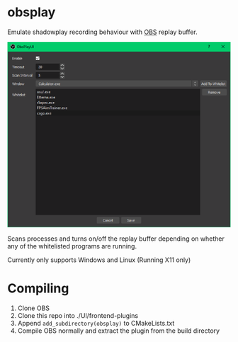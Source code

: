 # obsplay
Emulate shadowplay recording behaviour with [OBS](https://github.com/obsproject/obs-studio) replay buffer.

![](images/ui.png)


Scans processes and turns on/off the replay buffer depending on whether any of the whitelisted programs are running.

Currently only supports Windows and Linux (Running X11 only)

# Compiling
1. Clone OBS
2. Clone this repo into ./UI/frontend-plugins
3. Append `add_subdirectory(obsplay)` to CMakeLists.txt
4. Compile OBS normally and extract the plugin from the build directory